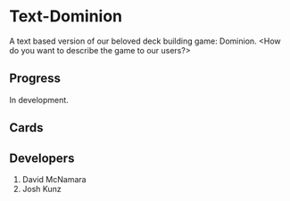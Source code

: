 # Text-Dominion
A text based version of our beloved deck building game: Dominion.
  <How do you want to describe the game to our users?>

## Progress
In development.
  <Anything to be noted related to the current progress>

## Cards
 <Insert available cards>

## Developers
1) David McNamara
2) Josh Kunz
